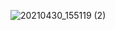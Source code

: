 ![20210430_155119 (2)](https://github.com/RTHANDAPANI/RTHANDAPANI/assets/145824055/a399ac8e-2d4b-4054-a451-ff9d536fcd12)
<!---
RTHANDAPANI/RTHANDAPANI is a ✨ special ✨ repository because its `README.md` (this file) appears on your GitHub profile.
You can click the Preview link to take a look at your changes.
--->
